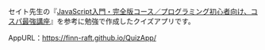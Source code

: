 セイト先生の『[JavaScript入門・完全版コース／プログラミング初心者向け、コスパ最強講座](https://youtu.be/fAluwAmHrws)』を参考に勉強で作成したクイズアプリです。


AppURL：https://finn-raft.github.io/QuizApp/